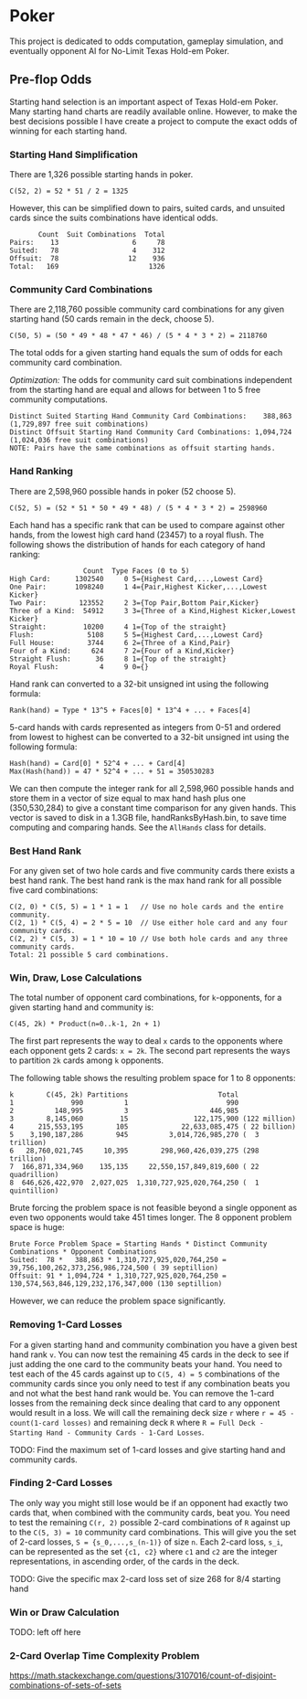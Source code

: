 # Poker

This project is dedicated to odds computation, gameplay simulation, and eventually opponent AI
for No-Limit Texas Hold-em Poker.

## Pre-flop Odds

Starting hand selection is an important aspect of Texas Hold-em Poker.
Many starting hand charts are readily available online.
However, to make the best decisions possible I have create a project to compute the exact odds of winning for each starting hand.

### Starting Hand Simplification

There are 1,326 possible starting hands in poker.
```
C(52, 2) = 52 * 51 / 2 = 1325
```

However, this can be simplified down to pairs, suited cards, and unsuited cards since the suits combinations have identical odds.
```
       Count  Suit Combinations  Total
Pairs:    13                  6     78
Suited:   78                  4    312
Offsuit:  78                 12    936
Total:   169                      1326
```

### Community Card Combinations

There are 2,118,760 possible community card combinations for any given starting hand (50 cards remain in the deck, choose 5).
```
C(50, 5) = (50 * 49 * 48 * 47 * 46) / (5 * 4 * 3 * 2) = 2118760
```

The total odds for a given starting hand equals the sum of odds for each community card combination.


*Optimization:* The odds for community card suit combinations independent from the starting hand are equal and allows for between 1 to 5 free community computations.
```
Distinct Suited Starting Hand Community Card Combinations:    388,863 (1,729,897 free suit combinations)
Distinct Offsuit Starting Hand Community Card Combinations: 1,094,724 (1,024,036 free suit combinations)
NOTE: Pairs have the same combinations as offsuit starting hands.
```

### Hand Ranking

There are 2,598,960 possible hands in poker (52 choose 5).
```
C(52, 5) = (52 * 51 * 50 * 49 * 48) / (5 * 4 * 3 * 2) = 2598960
```

Each hand has a specific rank that can be used to compare against other hands, from the lowest high card hand (23457) to a royal flush.
The following shows the distribution of hands for each category of hand ranking:
```
                  Count  Type Faces (0 to 5)
High Card:      1302540     0 5={Highest Card,...,Lowest Card}
One Pair:       1098240     1 4={Pair,Highest Kicker,...,Lowest Kicker}
Two Pair:        123552     2 3={Top Pair,Bottom Pair,Kicker}
Three of a Kind:  54912     3 3={Three of a Kind,Highest Kicker,Lowest Kicker}
Straight:         10200     4 1={Top of the straight}
Flush:             5108     5 5={Highest Card,...,Lowest Card}
Full House:        3744     6 2={Three of a Kind,Pair}
Four of a Kind:     624     7 2={Four of a Kind,Kicker}
Straight Flush:      36     8 1={Top of the straight}
Royal Flush:          4     9 0={}
```

Hand rank can converted to a 32-bit unsigned int using the following formula:
```
Rank(hand) = Type * 13^5 + Faces[0] * 13^4 + ... + Faces[4]
```

5-card hands with cards represented as integers from 0-51 and ordered from lowest to highest can be converted to a 32-bit unsigned int using the following formula:
```
Hash(hand) = Card[0] * 52^4 + ... + Card[4]
Max(Hash(hand)) = 47 * 52^4 + ... + 51 = 350530283
```

We can then compute the integer rank for all 2,598,960 possible hands and store them in a vector of size equal to max hand hash plus one (350,530,284)
to give a constant time comparison for any given hands.  This vector is saved to disk in a 1.3GB file, handRanksByHash.bin, to save time computing and
comparing hands.  See the `AllHands` class for details.

### Best Hand Rank

For any given set of two hole cards and five community cards there exists a best hand rank.
The best hand rank is the max hand rank for all possible five card combinations:
```
C(2, 0) * C(5, 5) = 1 * 1 = 1   // Use no hole cards and the entire community.
C(2, 1) * C(5, 4) = 2 * 5 = 10  // Use either hole card and any four community cards.
C(2, 2) * C(5, 3) = 1 * 10 = 10 // Use both hole cards and any three community cards.
Total: 21 possible 5 card combinations.
```

### Win, Draw, Lose Calculations

The total number of opponent card combinations, for `k`-opponents, for a given starting hand and community is:
```
C(45, 2k) * Product(n=0..k-1, 2n + 1)
```
The first part represents the way to deal `x` cards to the opponents where each opponent gets 2 cards: `x = 2k`.
The second part represents the ways to partition `2k` cards among `k` opponents.

The following table shows the resulting problem space for 1 to 8 opponents:
```
k        C(45, 2k) Partitions                      Total
1              990          1                        990
2          148,995          3                    446,985
3        8,145,060         15                122,175,900 (122 million)
4      215,553,195        105             22,633,085,475 ( 22 billion)
5    3,190,187,286        945          3,014,726,985,270 (  3 trillion)
6   28,760,021,745     10,395        298,960,426,039,275 (298 trillion)
7  166,871,334,960    135,135     22,550,157,849,819,600 ( 22 quadrillion)
8  646,626,422,970  2,027,025  1,310,727,925,020,764,250 (  1 quintillion)
```

Brute forcing the problem space is not feasible beyond a single opponent as even two opponents would take 451 times longer.
The 8 opponent problem space is huge:
```
Brute Force Problem Space = Starting Hands * Distinct Community Combinations * Opponent Combinations
Suited:  78 *   388,863 * 1,310,727,925,020,764,250 =  39,756,100,262,373,256,986,724,500 ( 39 septillion)
Offsuit: 91 * 1,094,724 * 1,310,727,925,020,764,250 = 130,574,563,846,129,232,176,347,000 (130 septillion)
```

However, we can reduce the problem space significantly.

### Removing 1-Card Losses

For a given starting hand and community combination you have a given best hand rank `v`.
You can now test the remaining 45 cards in the deck to see if just adding the one card to the community beats your hand.
You need to test each of the 45 cards against up to `C(5, 4) = 5` combinations of the community cards
since you only need to test if any combination beats you and not what the best hand rank would be.
You can remove the 1-card losses from the remaining deck since dealing that card to any opponent would result in a loss.
We will call the remaining deck size `r` where `r = 45 - count(1-card losses)` and remaining deck `R`
where `R = Full Deck - Starting Hand - Community Cards - 1-Card Losses`.

TODO: Find the maximum set of 1-card losses and give starting hand and community cards.

### Finding 2-Card Losses

The only way you might still lose would be if an opponent had exactly two cards that, when combined with the community cards, beat you.
You need to test the remaining `C(r, 2)` possible 2-card combinations of `R` against up to the `C(5, 3) = 10` community card combinations.
This will give you the set of 2-card losses, `S = {s_0,...,s_(n-1)}` of size `n`.
Each 2-card loss, `s_i`, can be represented as the set `{c1, c2}` where `c1` and `c2` are the integer representations, in ascending order, of the cards in the deck.

TODO: Give the specific max 2-card loss set of size 268 for 8/4 starting hand

### Win or Draw Calculation

TODO: left off here

### 2-Card Overlap Time Complexity Problem

https://math.stackexchange.com/questions/3107016/count-of-disjoint-combinations-of-sets-of-sets
